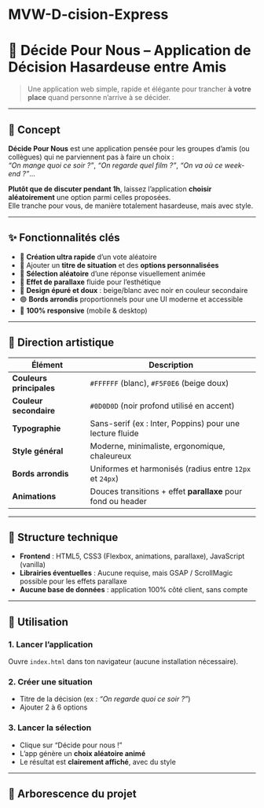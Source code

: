 # MVW-D-cision-Express

# 🎲 Décide Pour Nous – Application de Décision Hasardeuse entre Amis

> Une application web simple, rapide et élégante pour trancher **à votre place** quand personne n’arrive à se décider.

---

## 🧠 Concept

**Décide Pour Nous** est une application pensée pour les groupes d’amis (ou collègues) qui ne parviennent pas à faire un choix :  
*“On mange quoi ce soir ?”*, *“On regarde quel film ?”*, *“On va où ce week-end ?”*...

**Plutôt que de discuter pendant 1h**, laissez l’application **choisir aléatoirement** une option parmi celles proposées.  
Elle tranche pour vous, de manière totalement hasardeuse, mais avec style.

---

## ✨ Fonctionnalités clés

- 🎯 **Création ultra rapide** d’un vote aléatoire
- 📝 Ajouter un **titre de situation** et des **options personnalisées**
- 🎰 **Sélection aléatoire** d’une réponse visuellement animée
- 🌄 **Effet de parallaxe** fluide pour l’esthétique
- 🎨 **Design épuré et doux** : beige/blanc avec noir en couleur secondaire
- 🟣 **Bords arrondis** proportionnels pour une UI moderne et accessible
- 📱 **100% responsive** (mobile & desktop)

---

## 🎨 Direction artistique

| Élément | Description |
|--------|-------------|
| **Couleurs principales** | `#FFFFFF` (blanc), `#F5F0E6` (beige doux) |
| **Couleur secondaire** | `#0D0D0D` (noir profond utilisé en accent) |
| **Typographie** | Sans-serif (ex : Inter, Poppins) pour une lecture fluide |
| **Style général** | Moderne, minimaliste, ergonomique, chaleureux |
| **Bords arrondis** | Uniformes et harmonisés (radius entre `12px` et `24px`) |
| **Animations** | Douces transitions + effet **parallaxe** pour fond ou header |

---

## 🧱 Structure technique

- **Frontend** : HTML5, CSS3 (Flexbox, animations, parallaxe), JavaScript (vanilla)
- **Librairies éventuelles** : Aucune requise, mais GSAP / ScrollMagic possible pour les effets parallaxe
- **Aucune base de données** : application 100% côté client, sans compte

---

## 🚀 Utilisation

### 1. Lancer l’application
Ouvre `index.html` dans ton navigateur (aucune installation nécessaire).

### 2. Créer une situation
- Titre de la décision (ex : *“On regarde quoi ce soir ?”*)
- Ajouter 2 à 6 options

### 3. Lancer la sélection
- Clique sur “Décide pour nous !”
- L’app génère un **choix aléatoire animé**
- Le résultat est **clairement affiché**, avec du style

---

## 📁 Arborescence du projet

